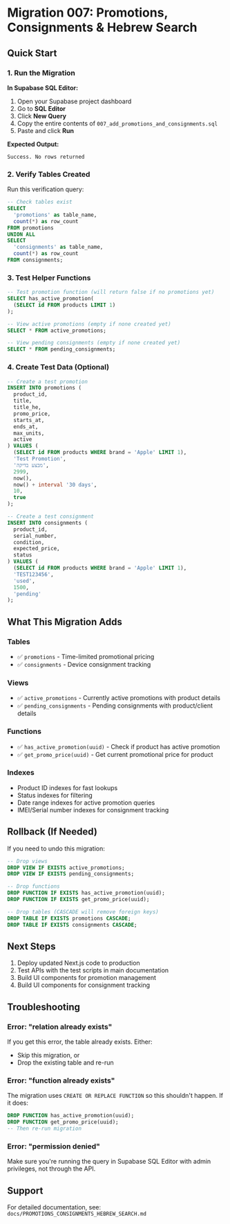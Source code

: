 # Migration 007: Promotions, Consignments & Hebrew Search

## Quick Start

### 1. Run the Migration

**In Supabase SQL Editor:**

1. Open your Supabase project dashboard
2. Go to **SQL Editor**
3. Click **New Query**
4. Copy the entire contents of `007_add_promotions_and_consignments.sql`
5. Paste and click **Run**

**Expected Output:**
```
Success. No rows returned
```

### 2. Verify Tables Created

Run this verification query:

```sql
-- Check tables exist
SELECT 
  'promotions' as table_name,
  count(*) as row_count
FROM promotions
UNION ALL
SELECT 
  'consignments' as table_name,
  count(*) as row_count
FROM consignments;
```

### 3. Test Helper Functions

```sql
-- Test promotion function (will return false if no promotions yet)
SELECT has_active_promotion(
  (SELECT id FROM products LIMIT 1)
);

-- View active promotions (empty if none created yet)
SELECT * FROM active_promotions;

-- View pending consignments (empty if none created yet)
SELECT * FROM pending_consignments;
```

### 4. Create Test Data (Optional)

```sql
-- Create a test promotion
INSERT INTO promotions (
  product_id,
  title,
  title_he,
  promo_price,
  starts_at,
  ends_at,
  max_units,
  active
) VALUES (
  (SELECT id FROM products WHERE brand = 'Apple' LIMIT 1),
  'Test Promotion',
  'מבצע בדיקה',
  2999,
  now(),
  now() + interval '30 days',
  10,
  true
);

-- Create a test consignment
INSERT INTO consignments (
  product_id,
  serial_number,
  condition,
  expected_price,
  status
) VALUES (
  (SELECT id FROM products WHERE brand = 'Apple' LIMIT 1),
  'TEST123456',
  'used',
  1500,
  'pending'
);
```

## What This Migration Adds

### Tables
- ✅ `promotions` - Time-limited promotional pricing
- ✅ `consignments` - Device consignment tracking

### Views
- ✅ `active_promotions` - Currently active promotions with product details
- ✅ `pending_consignments` - Pending consignments with product/client details

### Functions
- ✅ `has_active_promotion(uuid)` - Check if product has active promotion
- ✅ `get_promo_price(uuid)` - Get current promotional price for product

### Indexes
- Product ID indexes for fast lookups
- Status indexes for filtering
- Date range indexes for active promotion queries
- IMEI/Serial number indexes for consignment tracking

## Rollback (If Needed)

If you need to undo this migration:

```sql
-- Drop views
DROP VIEW IF EXISTS active_promotions;
DROP VIEW IF EXISTS pending_consignments;

-- Drop functions
DROP FUNCTION IF EXISTS has_active_promotion(uuid);
DROP FUNCTION IF EXISTS get_promo_price(uuid);

-- Drop tables (CASCADE will remove foreign keys)
DROP TABLE IF EXISTS promotions CASCADE;
DROP TABLE IF EXISTS consignments CASCADE;
```

## Next Steps

1. Deploy updated Next.js code to production
2. Test APIs with the test scripts in main documentation
3. Build UI components for promotion management
4. Build UI components for consignment tracking

## Troubleshooting

### Error: "relation already exists"

If you get this error, the table already exists. Either:
- Skip this migration, or
- Drop the existing table and re-run

### Error: "function already exists"

The migration uses `CREATE OR REPLACE FUNCTION` so this shouldn't happen. If it does:

```sql
DROP FUNCTION has_active_promotion(uuid);
DROP FUNCTION get_promo_price(uuid);
-- Then re-run migration
```

### Error: "permission denied"

Make sure you're running the query in Supabase SQL Editor with admin privileges, not through the API.

## Support

For detailed documentation, see:
`docs/PROMOTIONS_CONSIGNMENTS_HEBREW_SEARCH.md`

